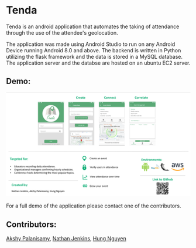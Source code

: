 # Tenda

Tenda is an android application that automates the taking of attendance through the use of the attendee's geolocation. 

The application was made using Android Studio to run on any Android Device running Android 8.0 and above. The backend is written in Python utilizing the flask framework and the data is stored in a MySQL database. The application server and the databse are hosted on an ubuntu EC2 server.

## Demo:

![Screenshot](/Screenshots/poster.png)

For a full demo of the application please contact one of the contributors.

## Contributors:
[Akshy Palanisamy](https://pages.github.com/akshypalanisamy),
[Nathan Jenkins](https://pages.github.com/cha-boy-nate),
[Hung Nguyen](https://www.linkedin.com/in/hung-nguyen-3192a6132/)

